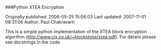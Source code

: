 ###Python XTEA Encryption

Originally published: 2006-05-25 15:06:03
Last updated: 2007-11-01 08:31:06
Author: Paul Chakravarti

This is a simple python implementation of the XTEA block encryption algorithm (http://www.cix.co.uk/~klockstone/xtea.pdf). For details please see docstrings in the code.